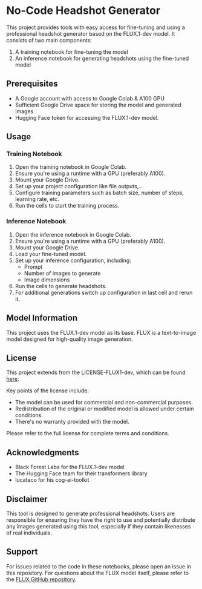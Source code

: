 # No-Code Headshot Generator

This project provides tools with easy access for fine-tuning and using a professional headshot generator based on the FLUX.1-dev model. It consists of two main components:

1. A training notebook for fine-tuning the model
2. An inference notebook for generating headshots using the fine-tuned model

## Prerequisites

- A Google account with access to Google Colab & A100 GPU
- Sufficient Google Drive space for storing the model and generated images
- Hugging Face token for accessing the FLUX.1-dev model.

## Usage

### Training Notebook

1. Open the training notebook in Google Colab.
2. Ensure you're using a runtime with a GPU (preferably A100).
3. Mount your Google Drive.
4. Set up your project configuration like file outputs,..
5. Configure training parameters such as batch size, number of steps, learning rate, etc.
6. Run the cells to start the training process.

### Inference Notebook

1. Open the inference notebook in Google Colab.
2. Ensure you're using a runtime with a GPU (preferably A100).
3. Mount your Google Drive.
4. Load your fine-tuned model.
5. Set up your inference configuration, including:
   - Prompt
   - Number of images to generate
   - Image dimensions
6. Run the cells to generate headshots.
7. For additional generations switch up configuration in last cell and rerun it.

## Model Information

This project uses the FLUX.1-dev model as its base. FLUX is a text-to-image model designed for high-quality image generation.

## License

This project extends from the LICENSE-FLUX1-dev, which can be found [here](https://github.com/black-forest-labs/flux/blob/main/model_licenses/LICENSE-FLUX1-dev).

Key points of the license include:

- The model can be used for commercial and non-commercial purposes.
- Redistribution of the original or modified model is allowed under certain conditions.
- There's no warranty provided with the model.

Please refer to the full license for complete terms and conditions.

## Acknowledgments

- Black Forest Labs for the FLUX.1-dev model
- The Hugging Face team for their transformers library
- lucataco for his cog-ai-toolkit

## Disclaimer

This tool is designed to generate professional headshots. Users are responsible for ensuring they have the right to use and potentially distribute any images generated using this tool, especially if they contain likenesses of real individuals.

## Support

For issues related to the code in these notebooks, please open an issue in this repository. For questions about the FLUX model itself, please refer to the [FLUX GitHub repository](https://github.com/black-forest-labs/flux).
